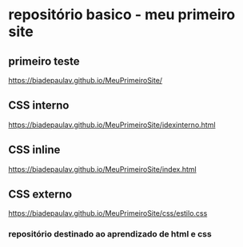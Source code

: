 # repositório basico - meu primeiro site

## primeiro teste
https://biadepaulav.github.io/MeuPrimeiroSite/
## CSS interno
https://biadepaulav.github.io/MeuPrimeiroSite/idexinterno.html
## CSS inline
https://biadepaulav.github.io/MeuPrimeiroSite/index.html
## CSS externo
https://biadepaulav.github.io/MeuPrimeiroSite/css/estilo.css
### repositório destinado ao aprendizado de html e css
